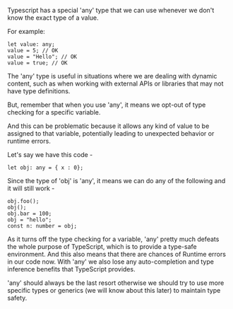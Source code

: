 Typescript has a special 'any' type that we can use whenever we don't know the exact type of a value. 

For example:

    let value: any;
    value = 5; // OK
    value = "Hello"; // OK
    value = true; // OK

The 'any' type is useful in situations where we are dealing with dynamic content, such as when working with external APIs or libraries that may not have type definitions.

But, remember that when you use 'any', it means we opt-out of type checking for a specific variable.

And this can be problematic because it allows any kind of value to be assigned to that variable, potentially leading to unexpected behavior or runtime errors.

Let's say we have this code - 

    let obj: any = { x : 0};

Since the type of 'obj' is 'any', it means we can do any of the following and it will still work -

    obj.foo();
    obj();
    obj.bar = 100;
    obj = "hello";
    const n: number = obj;

As it turns off the type checking for a variable, 'any' pretty much defeats the whole purpose of TypeScript, which is to provide a type-safe environment. And this also means that there are chances of Runtime errors in our code now. With 'any' we also lose any auto-completion and type inference benefits that TypeScript provides.

'any' should always be the last resort otherwise we should try to use more specific types or generics (we will know about this later) to maintain type safety.
